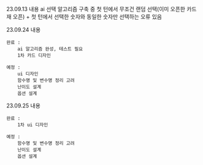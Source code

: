 23.09.13 내용
    ai 선택 알고리즘 구축 중
    첫 턴에서 무조건 랜덤 선택(이미 오픈한 카드 재 오픈) + 첫 턴에서 선택한 숫자와 동일한 숫자만 선택하는 오류 있음


23.09.24 내용
    
    완료 : 
        ai 알고리즘 완성, 테스트 필요
        1차 카드 디자인
    
    예정 : 
        ui 디자인
        함수명 및 변수명 정리 고려
        난이도 설계
        옵션 설계
        

23.09.25 내용

    완료 : 
        1차 ui 디자인

    예정 : 
        함수명 및 변수명 정리 고려
        난이도 설계
        옵션 설계